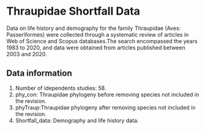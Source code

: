# Thraupidae Shortfall Data

Data on life history and demography for the family Thraupidae (Aves: Passeriformes) were collected through a systematic review 
of articles in Web of Science and Scopus databases.The search encompassed the years 1983 to 2020, and data were obtained from 
articles published between 2003 and 2020.
## Data information

1. Number of idependents studies: 58.
2. phy_con: Thraupidae phylogeny before removing species not included in the revision.
3. phyTraup:Thraupidae phylogeny after removing species not included in the revision.
4. Shortfall_data: Demography and life history data.
